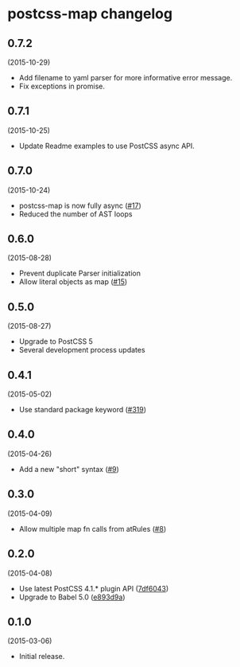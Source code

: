 # postcss-map changelog

## 0.7.2
(2015-10-29)

* Add filename to yaml parser for more informative error message.
* Fix exceptions in promise.

## 0.7.1
(2015-10-25)

* Update Readme examples to use PostCSS async API.

## 0.7.0
(2015-10-24)

* postcss-map is now fully async
([#17](https://github.com/pascalduez/postcss-map/pull/17))
* Reduced the number of AST loops

## 0.6.0
(2015-08-28)

* Prevent duplicate Parser initialization
* Allow literal objects as map
([#15](https://github.com/pascalduez/postcss-map/issues/15))

## 0.5.0
(2015-08-27)

* Upgrade to PostCSS 5
* Several development process updates

## 0.4.1
(2015-05-02)

* Use standard package keyword
([#319](https://github.com/postcss/postcss/issues/319))

## 0.4.0
(2015-04-26)

* Add a new "short" syntax
([#9](https://github.com/pascalduez/postcss-map/issues/9))

## 0.3.0
(2015-04-09)

* Allow multiple map fn calls from atRules
([#8](https://github.com/pascalduez/postcss-map/issues/8))

## 0.2.0
(2015-04-08)

* Use latest PostCSS 4.1.* plugin API ([7df6043](https://github.com/pascalduez/postcss-map/commit/7df6043bbbcd1cd32028486c93349c0b12cdd725))
* Upgrade to Babel 5.0 ([e893d9a](https://github.com/pascalduez/postcss-map/commit/e893d9a848a64ee4844044eab12e3ce01ca95e27))

## 0.1.0
(2015-03-06)

* Initial release.

